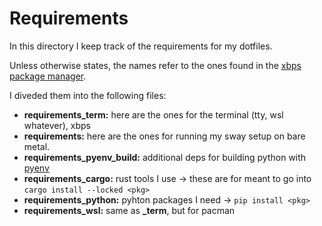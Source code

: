 # Requirements

In this directory I keep track of the requirements for my dotfiles.

Unless otherwise states, the names refer to the ones found in the [xbps package manager](https://docs.voidlinux.org/xbps/index.html).

I diveded them into the following files:
- **requirements_term:** here are the ones for the terminal (tty, wsl whatever), xbps
- **requirements:** here are the ones for running my sway setup on bare metal.
- **requirements_pyenv_build:** additional deps for building python with [pyenv](https://github.com/pyenv/pyenv)
- **requirements_cargo:** rust tools I use -> these are for meant to go into `cargo install --locked <pkg>`
- **requirements_python:** pyhton packages I need -> `pip install <pkg>`
- **requirements_wsl:** same as **\_term**, but for pacman
